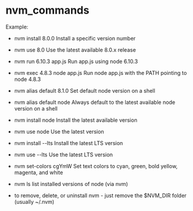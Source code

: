 # nvm_commands

Example:

* nvm install 8.0.0 Install a specific version number

* nvm use 8.0 Use the latest available 8.0.x release

* nvm run 6.10.3 app.js Run app.js using node 6.10.3

* nvm exec 4.8.3 node app.js Run node app.js with the PATH pointing to node 4.8.3

* nvm alias default 8.1.0 Set default node version on a shell

* nvm alias default node Always default to the latest available node version on a shell

* nvm install node Install the latest available version

* nvm use node Use the latest version

* nvm install --lts Install the latest LTS version

* nvm use --lts Use the latest LTS version

* nvm set-colors cgYmW Set text colors to cyan, green, bold yellow, magenta, and white

* nvm ls list installed versions of node (via nvm)
 
* to remove, delete, or uninstall nvm - just remove the $NVM_DIR folder (usually ~/.nvm)
